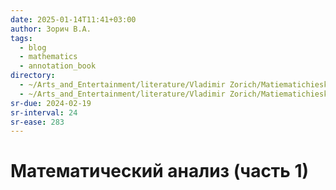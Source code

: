 ```yaml
---
date: 2025-01-14T11:41+03:00
author: Зорич В.А.
tags:
  - blog
  - mathematics
  - annotation_book
directory:
  - ~/Arts_and_Entertainment/literature/Vladimir Zorich/Matiematichieskii analiz (chast' 1), 10-ie izdaniie (2378)/
  - ~/Arts_and_Entertainment/literature/Vladimir Zorich/Matiematichieskii analiz (chast' 2), 9-ie izdaniie (2377)/
sr-due: 2024-02-19
sr-interval: 24
sr-ease: 283
---
```


# Математический анализ (часть 1)
